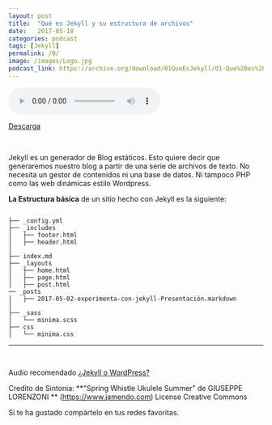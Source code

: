 ```yaml
---
layout: post
title:  "Qué es Jekyll y su estructura de archivos"
date:   2017-05-18 
categories: podcast
tags: [Jekyll]
permalink: /0/
image: /images/Logo.jpg
podcast_link: https://archive.org/download/01QueEsJekyll/01-Que%20es%20Jekyll.mp3
---
```


<audio controls>
  <source src="{{ page.podcast_link }}" type="audio/mp3">

</audio>

[Descarga][mp3]

<br>


Jekyll es un generador de Blog estáticos. Esto quiere decir que generaremos nuestro blog a partir de una serie de archivos de texto. No necesita un gestor de contenidos ni una base de datos. Ni tampoco PHP como las web dinámicas estilo Wordpress.

**La Estructura básica** de un sitio hecho con Jekyll es la siguiente:

```

├── _config.yml
├── _includes
│   ├── footer.html
│   ├── header.html
│   
├── index.md
├── _layouts
│   ├── home.html
│   ├── page.html
│   ├── post.html
── _posts
│   ├── 2017-05-02-experimenta-con-jekyll-Presentación.markdown
│
├── _sass
│   └── minima.scss
├── css
│   └── minima.css

```


___


<br>


Audio recomendado [¿Jekyll o WordPress?](https://ugeek.github.io/052.-Jekyll-o-Wordpress/)


Credito de Sintonia:
**"Spring Whistle Ukulele Summer" de GIUSEPPE LORENZONI ** (https://www.jamendo.com)
License Creative Commons

Si te ha gustado compártelo en tus redes favoritas.



[mp3]: https://archive.org/download/01QueEsJekyll/01-Que%20es%20Jekyll.mp3